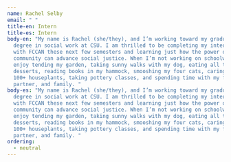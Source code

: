 ```yaml
---
name: Rachel Selby
email: " "
title-en: Intern
title-es: Intern
body-en: "My name is Rachel (she/they), and I’m working toward my graduate
  degree in social work at CSU. I am thrilled to be completing my internship
  with FCCAN these next few semesters and learning just how the power of
  community can advance social justice. When I’m not working on schoolwork, I
  enjoy tending my garden, taking sunny walks with my dog, eating all the vegan
  desserts, reading books in my hammock, smooshing my four cats, caring for my
  100+ houseplants, taking pottery classes, and spending time with my friends,
  partner, and family. "
body-es: "My name is Rachel (she/they), and I’m working toward my graduate
  degree in social work at CSU. I am thrilled to be completing my internship
  with FCCAN these next few semesters and learning just how the power of
  community can advance social justice. When I’m not working on schoolwork, I
  enjoy tending my garden, taking sunny walks with my dog, eating all the vegan
  desserts, reading books in my hammock, smooshing my four cats, caring for my
  100+ houseplants, taking pottery classes, and spending time with my friends,
  partner, and family. "
ordering:
  - neutral
---
```

